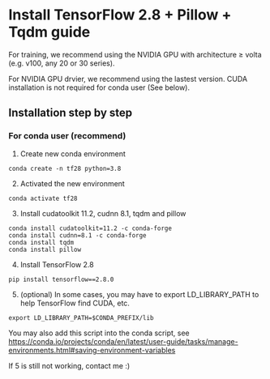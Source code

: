 # Install TensorFlow 2.8  + Pillow + Tqdm guide

For training, we recommend using the NVIDIA GPU with architecture ≥ volta (e.g. v100, any 20 or 30 series).

For NVIDIA GPU drvier, we recommend using the lastest version. CUDA installation is not required for conda user (See below).

## Installation step by step

### For conda user (recommend)

1. Create new conda environment
```
conda create -n tf28 python=3.8
```
2. Activated the new environment
```
conda activate tf28
```
3. Install cudatoolkit 11.2, cudnn 8.1, tqdm and pillow
```
conda install cudatoolkit=11.2 -c conda-forge
conda install cudnn=8.1 -c conda-forge
conda install tqdm
conda install pillow
```
4. Install TensorFlow 2.8

```
pip install tensorflow==2.8.0
```

5. (optional) In some cases, you may have to export LD_LIBRARY_PATH to help TensorFlow find CUDA, etc.

```
export LD_LIBRARY_PATH=$CONDA_PREFIX/lib
```

You may also add this script into the conda script, see https://conda.io/projects/conda/en/latest/user-guide/tasks/manage-environments.html#saving-environment-variables

If 5 is still not working, contact me :)
